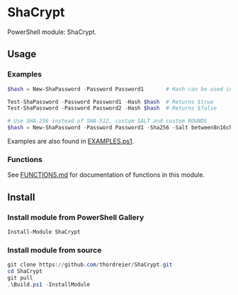 # ShaCrypt

PowerShell module: ShaCrypt.

## Usage

### Examples

```powershell
$hash = New-ShaPassword -Password Password1       # Hash can be used in /etc/shadow file on Linux

Test-ShaPassword -Password Password1 -Hash $hash  # Returns $true
Test-ShaPassword -Password Password2 -Hash $hash  # Returns $false

# Use SHA-256 instead of SHA-512, custom SALT and custom ROUNDS
$hash = New-ShaPassword -Password Password1 -Sha256 -Salt between8n16chars -Rounds 2000

```

Examples are also found in [EXAMPLES.ps1](EXAMPLES.ps1).

### Functions

See [FUNCTIONS.md](FUNCTIONS.md) for documentation of functions in this module.

## Install

### Install module from PowerShell Gallery

```powershell
Install-Module ShaCrypt
```

### Install module from source

```powershell
git clone https://github.com/thordreier/ShaCrypt.git
cd ShaCrypt
git pull
.\Build.ps1 -InstallModule
```
